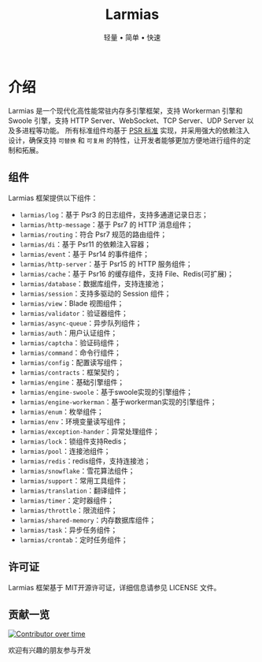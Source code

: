 <p align="center">
    <h1 align="center">Larmias</h1>
</p>

<p align="center">轻量 • 简单 • 快速</p>

<p align="center">
<a href="https://github.com/larmdcm/larmias/issues"><img src="https://img.shields.io/github/issues/larmdcm/larmias" alt=""></a>
<a href="https://github.com/larmdcm/larmias"><img src="https://img.shields.io/github/stars/larmdcm/larmias" alt=""></a>
<img src="https://img.shields.io/badge/php-%3E%3D8.0-brightgreen" alt="">
<img src="https://img.shields.io/badge/license-MIT-blue" alt="">
</p>

# 介绍

Larmias 是一个现代化高性能常驻内存多引擎框架，支持 Workerman 引擎和 Swoole 引擎，支持 HTTP Server、WebSocket、TCP Server、UDP Server 以及多进程等功能。
所有标准组件均基于 [PSR 标准](https://www.php-fig.org/psr) 实现，并采用强大的依赖注入设计，确保支持 `可替换` 和 `可复用` 的特性，让开发者能够更加方便地进行组件的定制和拓展。

## 组件

Larmias 框架提供以下组件：

- `larmias/log`：基于 Psr3 的日志组件，支持多通道记录日志；
- `larmias/http-message`：基于 Psr7 的 HTTP 消息组件；
- `larmias/routing`：符合 Psr7 规范的路由组件；
- `larmias/di`：基于 Psr11 的依赖注入容器；
- `larmias/event`：基于 Psr14 的事件组件；
- `larmias/http-server`：基于 Psr15 的 HTTP 服务组件；
- `larmias/cache`：基于 Psr16 的缓存组件，支持 File、Redis(可扩展)；
- `larmias/database`：数据库组件，支持连接池；
- `larmias/session`：支持多驱动的 Session 组件；
- `larmias/view`：Blade 视图组件；
- `larmias/validator`：验证器组件；
- `larmias/async-queue`：异步队列组件；
- `larmias/auth`：用户认证组件；
- `larmias/captcha`：验证码组件；
- `larmias/command`：命令行组件；
- `larmias/config`：配置读写组件；
- `larmias/contracts`：框架契约；
- `larmias/engine`：基础引擎组件；
- `larmias/engine-swoole`：基于swoole实现的引擎组件；
- `larmias/engine-workerman`：基于workerman实现的引擎组件；
- `larmias/enum`：枚举组件；
- `larmias/env`：环境变量读写组件；
- `larmias/exception-hander`：异常处理组件；
- `larmias/lock`：锁组件支持Redis；
- `larmias/pool`：连接池组件；
- `larmias/redis`：redis组件，支持连接池；
- `larmias/snowflake`：雪花算法组件；
- `larmias/support`：常用工具组件；
- `larmias/translation`：翻译组件；
- `larmias/timer`：定时器组件；
- `larmias/throttle`：限流组件；
- `larmias/shared-memory`：内存数据库组件；
- `larmias/task`：异步任务组件；
- `larmias/crontab`：定时任务组件；

## 许可证

Larmias 框架基于 MIT开源许可证，详细信息请参见 LICENSE 文件。

## 贡献一览

[![Contributor over time](https://contributor-overtime-api.apiseven.com/contributors-svg?chart=contributorOverTime&repo=larmdcm/larmias)](https://contributor-overtime-api.apiseven.com/contributors-svg?chart=contributorOverTime&repo=larmdcm/larmias)

欢迎有兴趣的朋友参与开发